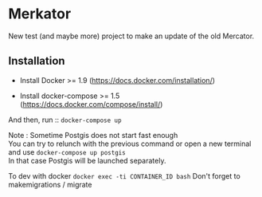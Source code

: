 Merkator
==============

New test (and maybe more) project to make an update of the old Mercator.

Installation
------------

* Install Docker >= 1.9 (https://docs.docker.com/installation/)

* Install docker-compose >= 1.5 (https://docs.docker.com/compose/install/)

And then, run ::
`docker-compose up`

Note :
Sometime Postgis does not start fast enough   
You can try to relunch with the previous command or open a new terminal and use `docker-compose up postgis`   
In that case Postgis will be launched separately.


To dev with docker `docker exec -ti CONTAINER_ID bash`
Don't forget to makemigrations / migrate
